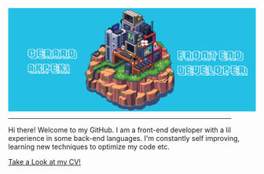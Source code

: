  <img align="center" alt="Coding" width="1000" src="banner.gif">
<br>
<hr size="6" width="90%">  
<p>Hi there! Welcome to my GitHub. I am a front-end developer with a lil experience in some back-end languages. I'm constantly self improving, learning new techniques to optimize my code etc.</p>

 <a href="cv.pdf">Take a Look at my CV!</a>
<!--
**ZhoraEbashitEbalo/ZhoraEbashitEbalo** is a ✨ _special_ ✨ repository because its `README.md` (this file) appears on your GitHub profile.

Here are some ideas to get you started:

- 🔭 I’m currently working on ...
- 🌱 I’m currently learning ...
- 👯 I’m looking to collaborate on ...
- 🤔 I’m looking for help with ...
- 💬 Ask me about ...
- 📫 How to reach me: ...
- 😄 Pronouns: ...
- ⚡ Fun fact: ...
-->
